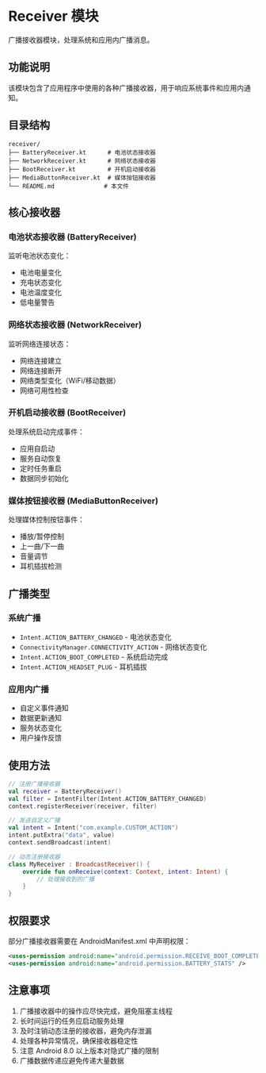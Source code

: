 # Receiver 模块

广播接收器模块，处理系统和应用内广播消息。

## 功能说明

该模块包含了应用程序中使用的各种广播接收器，用于响应系统事件和应用内通知。

## 目录结构

```
receiver/
├── BatteryReceiver.kt      # 电池状态接收器
├── NetworkReceiver.kt      # 网络状态接收器
├── BootReceiver.kt         # 开机启动接收器
├── MediaButtonReceiver.kt  # 媒体按钮接收器
└── README.md              # 本文件
```

## 核心接收器

### 电池状态接收器 (BatteryReceiver)
监听电池状态变化：
- 电池电量变化
- 充电状态变化
- 电池温度变化
- 低电量警告

### 网络状态接收器 (NetworkReceiver)
监听网络连接状态：
- 网络连接建立
- 网络连接断开
- 网络类型变化（WiFi/移动数据）
- 网络可用性检查

### 开机启动接收器 (BootReceiver)
处理系统启动完成事件：
- 应用自启动
- 服务自动恢复
- 定时任务重启
- 数据同步初始化

### 媒体按钮接收器 (MediaButtonReceiver)
处理媒体控制按钮事件：
- 播放/暂停控制
- 上一曲/下一曲
- 音量调节
- 耳机插拔检测

## 广播类型

### 系统广播
- `Intent.ACTION_BATTERY_CHANGED` - 电池状态变化
- `ConnectivityManager.CONNECTIVITY_ACTION` - 网络状态变化
- `Intent.ACTION_BOOT_COMPLETED` - 系统启动完成
- `Intent.ACTION_HEADSET_PLUG` - 耳机插拔

### 应用内广播
- 自定义事件通知
- 数据更新通知
- 服务状态变化
- 用户操作反馈

## 使用方法

```kotlin
// 注册广播接收器
val receiver = BatteryReceiver()
val filter = IntentFilter(Intent.ACTION_BATTERY_CHANGED)
context.registerReceiver(receiver, filter)

// 发送自定义广播
val intent = Intent("com.example.CUSTOM_ACTION")
intent.putExtra("data", value)
context.sendBroadcast(intent)

// 动态注册接收器
class MyReceiver : BroadcastReceiver() {
    override fun onReceive(context: Context, intent: Intent) {
        // 处理接收到的广播
    }
}
```

## 权限要求

部分广播接收器需要在 AndroidManifest.xml 中声明权限：
```xml
<uses-permission android:name="android.permission.RECEIVE_BOOT_COMPLETED" />
<uses-permission android:name="android.permission.BATTERY_STATS" />
```

## 注意事项

1. 广播接收器中的操作应尽快完成，避免阻塞主线程
2. 长时间运行的任务应启动服务处理
3. 及时注销动态注册的接收器，避免内存泄漏
4. 处理各种异常情况，确保接收器稳定性
5. 注意 Android 8.0 以上版本对隐式广播的限制
6. 广播数据传递应避免传递大量数据